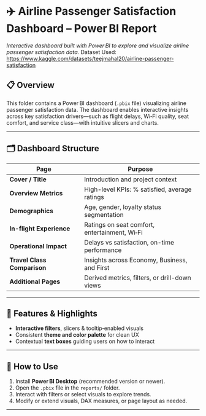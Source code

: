 # ✈️ Airline Passenger Satisfaction Dashboard – Power BI Report

*Interactive dashboard built with Power BI to explore and visualize airline passenger satisfaction data.*
Dataset Used: https://www.kaggle.com/datasets/teejmahal20/airline-passenger-satisfaction

## 📋 Overview

This folder contains a Power BI dashboard (`.pbix` file) visualizing airline passenger satisfaction data. The dashboard enables interactive insights across key satisfaction drivers—such as flight delays, Wi‑Fi quality, seat comfort, and service class—with intuitive slicers and charts.

---

## 🗂️ Dashboard Structure

| Page | Purpose |
|------|---------|
| **Cover / Title** | Introduction and project context |
| **Overview Metrics** | High-level KPIs: % satisfied, average ratings |
| **Demographics** | Age, gender, loyalty status segmentation |
| **In-flight Experience** | Ratings on seat comfort, entertainment, Wi‑Fi |
| **Operational Impact** | Delays vs satisfaction, on-time performance |
| **Travel Class Comparison** | Insights across Economy, Business, and First |
| **Additional Pages** | Derived metrics, filters, or drill-down views |

---

## 🧠 Features & Highlights

- **Interactive filters**, slicers & tooltip‑enabled visuals
- Consistent **theme and color palette** for clean UX
- Contextual **text boxes** guiding users on how to interact

---

## 🚀 How to Use

1. Install **Power BI Desktop** (recommended version or newer).
2. Open the `.pbix` file in the `reports/` folder.
3. Interact with filters or select visuals to explore trends.
4. Modify or extend visuals, DAX measures, or page layout as needed.

---


